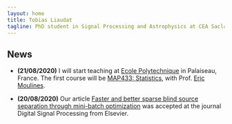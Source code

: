 ```yaml
---
layout: home
title: Tobias Liaudat
tagline: PhD student in Signal Processing and Astrophysics at CEA Saclay.
---
```


## News

- **(21/08/2020)** I will start teaching at [Ecole Polytechnique](https://www.polytechnique.edu/en) in Palaiseau, France. The first course will be [MAP433: Statistics](https://synapses.polytechnique.fr/catalogue/2018-2019/ue/270/MAP433-statistiques), with Prof. [Eric Moulines](https://fr.wikipedia.org/wiki/Éric_Moulines).  

- **(20/08/2020)** Our article [Faster and better sparse blind source separation through mini-batch optimization](https://doi.org/10.1016/j.dsp.2020.102827) was accepted at the journal Digital Signal Processing from Elsevier.
